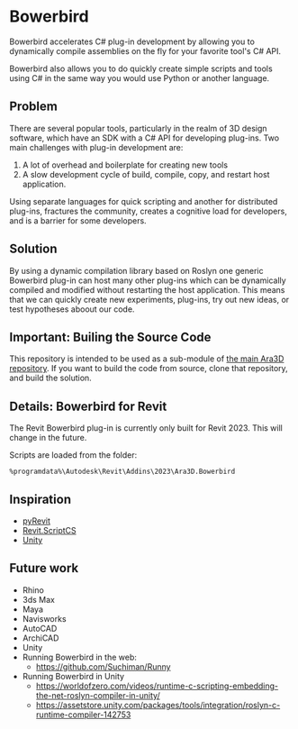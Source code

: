 # Bowerbird

Bowerbird accelerates C# plug-in development by allowing you to dynamically compile assemblies 
on the fly for your favorite tool's C# API.

Bowerbird also allows you to do quickly create simple scripts and tools using C# in the same way you would 
use Python or another language. 

## Problem

There are several popular tools, particularly in the realm of 3D design software, which have an SDK with a C# API 
for developing plug-ins.  Two main challenges with plug-in development are:

1. A lot of overhead and boilerplate for creating new tools
2. A slow development cycle of build, compile, copy, and restart host application.   

Using separate languages for quick scripting and another for distributed plug-ins, fractures the community, 
creates a cognitive load for developers, and is a barrier for some developers. 
  
## Solution

By using a dynamic compilation library based on Roslyn one generic Bowerbird plug-in 
can host many other plug-ins which can be dynamically compiled and modified without restarting the host application.
This means that we can quickly create new experiments, plug-ins, try out new ideas, or test hypotheses aboout 
our code.  

## Important: Builing the Source Code

This repository is intended to be used as a sub-module of 
[the main Ara3D repository](http://github.com/ara3d/ara3d). If you want to build the 
code from source, clone that repository, and build the solution. 

## Details: Bowerbird for Revit 

The Revit Bowerbird plug-in is currently only built for Revit 2023. This will change in the future. 

Scripts are loaded from the folder: 

`%programdata%\Autodesk\Revit\Addins\2023\Ara3D.Bowerbird`

## Inspiration 

* [pyRevit](https://github.com/eirannejad/pyRevit)
* [Revit.ScriptCS](https://github.com/sridharbaldava/Revit.ScriptCS)
* [Unity](https://unity.com/) 

## Future work 

* Rhino 
* 3ds Max
* Maya
* Navisworks
* AutoCAD
* ArchiCAD
* Unity
* Running Bowerbird in the web: 
	* https://github.com/Suchiman/Runny
* Running Bowerbird in Unity
	* https://worldofzero.com/videos/runtime-c-scripting-embedding-the-net-roslyn-compiler-in-unity/
	* https://assetstore.unity.com/packages/tools/integration/roslyn-c-runtime-compiler-142753

